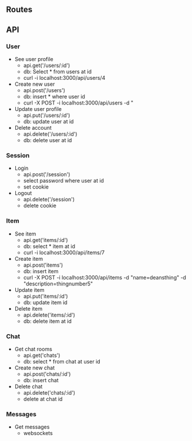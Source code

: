 Routes
------

API
---

### User

- See user profile
  - api.get('/users/:id')
  - db: Select * from users at id
  - curl -i localhost:3000/api/users/4
- Create new user
  - api.post('/users')
  - db: insert * where user id
  - curl -X POST -i localhost:3000/api/users -d " 
- Update user profile
  - api.put('/users/:id')
  - db: update user at id
- Delete account
  - api.delete('/users/:id')
  - db: delete user at id

### Session

- Login
  - api.post('/session')
  - select password where user at id
  - set cookie
- Logout
  - api.delete('/session')
  - delete cookie
### Item

- See item
  - api.get('items/:id')
  - db: select * item at id
  - curl -i localhost:3000/api/items/7
- Create item
  - api.post('items')
  - db: insert item 
  - curl -X POST -i localhost:3000/api/items -d "name=deansthing" -d "description=thingnumber5"
- Update item
  - api.put('items/:id')
  - db: update item id
- Delete item
  - api.delete('items/:id')
  - db: delete item at id

### Chat

- Get chat rooms
  - api.get('chats')
  - db: select * from chat at user id
- Create new chat
  - api.post('chats/:id')
  - db: insert chat
- Delete chat
  - api.delete('chats/:id')
  - delete at chat id

### Messages

- Get messages
  - websockets

















